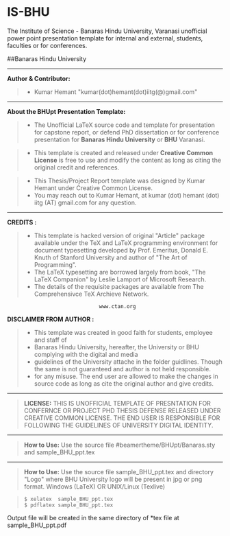 # IS-BHU
The Institute of Science - Banaras Hindu University, Varanasi unofficial power point presentation template for internal and external, students, faculties or for conferences.

##Banaras Hindu University

----------------------------------------------------------------------------------------------
**Author & Contributor:** 
>- Kumar Hemant "kumar(dot)hemant(dot)iitg(@)gmail.com"

----------------------------------------------------------------------------

 **About the BHUpt Presentation Template:**
> - The Unofficial LaTeX source code and template for presentation for capstone report, or defend PhD dissertation or for conference presentation for **Banaras Hindu University** or **BHU** Varanasi.

> - This template is created and released under **Creative Common License** is free to use and modify the content as long as citing the original credit and references.

> - This Thesis/Project Report template was designed by Kumar Hemant under Creative Common License.
> - You may reach out to Kumar Hemant, at kumar (dot) hemant (dot) iitg (AT) gmail.com for any question.

----------------------------------------------------------------------------------------------

**CREDITS :** 
> - This template is hacked version of original "Article" package available under the TeX and LaTeX programming environment for document typesetting developed by Prof. Emeritus, Donald E. Knuth of Stanford University and author of "The Art of Programming".
> - The LaTeX typesetting are borrowed largely from book, "The LaTeX Companion" by Leslie Lamport of Microsoft Research.
> - The details of the requisite packages are available from The Comprehensivce TeX Archieve Network.

                                  www.ctan.org

**DISCLAIMER FROM AUTHOR :**
>- This template was created in good faith for students, employee and staff of
>- Banaras Hindu University, hereafter, the University or BHU complying with the digital and media
>- guidelines of the University attache in the folder guidlines. Though the same is not guaranteed and author is not held responsible.
>- for any misuse. The end user are allowed to make the changes in source code as long as cite the original author and give credits.

----------------------------------------------------------------------------------------------

>**LICENSE:** THIS IS UNOFFICIAL TEMPLATE OF PRESNTATION FOR CONFERNCE OR PROJECT PHD THESIS DEFENSE RELEASED UNDER CREATIVE COMMON LICENSE. THE END USER IS RESPONSIBLE FOR FOLLOWING THE GUIDELINES OF UNIVERSITY DIGITAL IDENTITY.

----------------------------------------------------------------------------------------------

>**How to Use:**
Use the source file #beamertheme/BHUpt/Banaras.sty and sample_BHU_ppt.tex

----------------------------------------------------------------------------------------------

>**How to Use:**
Use the source file sample_BHU_ppt.tex and directory "Logo" where BHU University logo will be present in jpg or png format. Windows (LaTeX) OR UNIX/Linux (Texlive)

>     $ xelatex  sample_BHU_ppt.tex
>     $ pdflatex sample_BHU_ppt.tex
Output file will be created in the same directory of *tex file at sample_BHU_ppt.pdf
